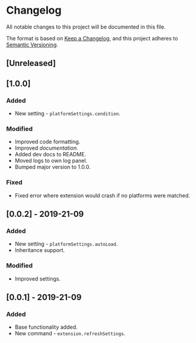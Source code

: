 # Changelog

All notable changes to this project will be documented in this file.

The format is based on [Keep a Changelog](https://keepachangelog.com/en/1.0.0/),
and this project adheres to [Semantic Versioning](https://semver.org/spec/v2.0.0.html).

## [Unreleased]

## [1.0.0]

### Added

- New setting - `platformSettings.condition`.

### Modified

- Improved code formatting.
- Improved _documentation_.
- Added dev docs to README.
- Moved logs to own log panel.
- Bumped major version to 1.0.0.

### Fixed

- Fixed error where extension would crash if no platforms were matched.

## [0.0.2] - 2019-21-09

### Added

- New setting - `platformSettings.autoLoad`.
- Inheritance support.

### Modified

- Improved settings.

## [0.0.1] - 2019-21-09

### Added

- Base functionality added.
- New command - `extension.refreshSettings`.
